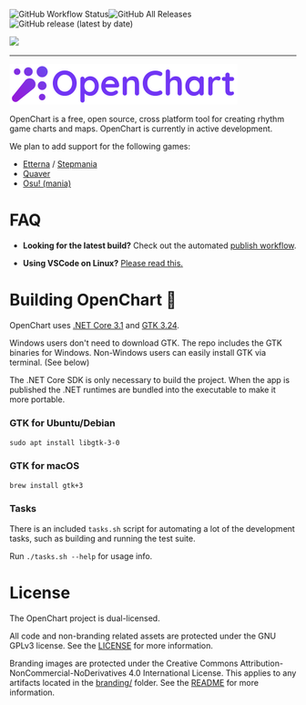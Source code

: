 ![GitHub Workflow Status](https://img.shields.io/github/workflow/status/OpenChartProject/OpenChart/build-and-test?style=for-the-badge)![GitHub All Releases](https://img.shields.io/github/downloads/OpenChartProject/OpenChart/total?style=for-the-badge)![GitHub release (latest by date)](https://img.shields.io/github/v/release/OpenChartProject/OpenChart?style=for-the-badge)

[![](https://imgur.com/bhQKKSZ.png)](https://discord.gg/wSGmN52)

--------------

[![](branding/banner_small.png)](https://github.com/OpenChartProject/OpenChart)

OpenChart is a free, open source, cross platform tool for creating rhythm game charts and maps. OpenChart is currently in active development.

We plan to add support for the following games:

- [Etterna](https://etternaonline.com/) / [Stepmania](https://www.stepmania.com/)
- [Quaver](https://quavergame.com/)
- [Osu! (mania)](https://osu.ppy.sh/)

# FAQ
- **Looking for the latest build?** Check out the automated [publish workflow](https://github.com/OpenChartProject/OpenChart/actions?query=workflow%3Apublish).

- **Using VSCode on Linux?** [Please read this.](docs/VSCodeLinux.md)

# Building OpenChart 🔨

OpenChart uses [.NET Core 3.1](https://dotnet.microsoft.com/download/dotnet-core/3.1) and [GTK 3.24](https://www.gtk.org/).

Windows users don't need to download GTK. The repo includes the GTK binaries for Windows. Non-Windows users can easily install GTK via terminal. (See below)

The .NET Core SDK is only necessary to build the project. When the app is published the .NET runtimes are bundled into the executable to make it more portable.

### GTK for Ubuntu/Debian
```
sudo apt install libgtk-3-0
```

### GTK for macOS
```
brew install gtk+3
```

### Tasks

There is an included `tasks.sh` script for automating a lot of the development tasks, such as building and running the test suite.

Run `./tasks.sh --help` for usage info.

# License

The OpenChart project is dual-licensed.

All code and non-branding related assets are protected under the GNU GPLv3 license. See the [LICENSE](LICENSE) for more information.

Branding images are protected under the Creative Commons Attribution-NonCommercial-NoDerivatives 4.0 International License. This applies to any artifacts located in the [branding/](branding) folder. See the [README](branding/README.md) for more information.
